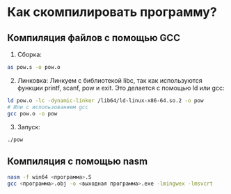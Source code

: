 # Как скомпилировать программу?

## Компиляция файлов c помощью GCC

1. Сборка:

```bash
as pow.s -o pow.o
```

2. Линковка: Линкуем с библиотекой libc, так как используются функции printf, scanf, pow и exit. Это делается с помощью ld или gcc:

```bash
ld pow.o -lc -dynamic-linker /lib64/ld-linux-x86-64.so.2 -o pow
# Или с использованием gcc
gcc pow.o -o pow
```

3. Запуск:

```bash
./pow
```

## Компиляция с помощью nasm

```bash
nasm -f win64 <программа>.S
gcc <программа>.obj -o <выходная программа>.exe -lmingwex -lmsvcrt
```
